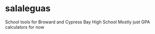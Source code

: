 # salaleguas
School tools for Broward and Cypress Bay High School
Mostly just GPA calculators for now

